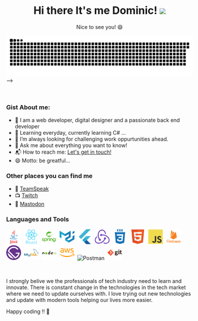 <p align="center"><img src="https://komarev.com/ghpvc/?username=davokin&style=flat-square&color=blue" alt=""></p>

<h1 align="center">Hi there It's me Dominic! <img src="https://media.giphy.com/media/hvRJCLFzcasrR4ia7z/giphy.gif" width="25px"></h1>
<p align="center">Nice to see you! 😄</p>

![Contribution snake example](https://github.com/Davokin/Davokin/blob/output/github-contribution-grid-snake.svg)
-->
<!-- Header picture -->
<!-- <p align="center"><img src="https://media.giphy.com/media/NHvv0Bo3oGq1eTBDd1/giphy.gif" width="400" height="200"  /></p> -->
<!-- <p align="center"><img src="https://media.giphy.com/media/26tn33aiTi1jkl6H6/giphy.gif" width="400" height="200"  /></p> -->
<!-- <p align="center"><img src="https://media.giphy.com/media/C4ocyh1QZi6dNOwJ4X/giphy.gif" width="400" height="200"  /></p> -->

</br>

### Gist About me:

- 🎤 I am a web developer, digital designer and a passionate back end developer
- 🌱 Learning everyday, currently learning C# ...
- 🌋 I’m always looking for challenging work oppurtunities ahead.
- 💬 Ask me about everything you want to know!
- 📬 How to reach me: <a href="mailto:dominic@felber.ink">Let's get in touch!</a>
- 😄 Motto: be greatful...

### Other places you can find me 

- 🎤 <a href="https://invite.teamspeak.com/ts3.felber.ink/">TeamSpeak</a>
- 📺 <a href="https://twitch.tv/d3vop3r4t0r">Twitch</a>
- 🐘 <a href="https://troet.cafe/@davokin">Mastodon</a>

### Languages and Tools

<p>
<img src="https://github.com/devicons/devicon/blob/master/icons/java/java-original-wordmark.svg" title="Java" alt="Java" width="40" height="40"/>&nbsp;
<img src="https://github.com/devicons/devicon/blob/master/icons/react/react-original-wordmark.svg" title="React" alt="React" width="40" height="40"/>&nbsp;
<img src="https://github.com/devicons/devicon/blob/master/icons/spring/spring-original-wordmark.svg" title="Spring" alt="Spring" width="40" height="40"/>&nbsp;
<img src="https://github.com/devicons/devicon/blob/master/icons/materialui/materialui-original.svg" title="Material UI" alt="Material UI" width="40" height="40"/>&nbsp;
<img src="https://github.com/devicons/devicon/blob/master/icons/flutter/flutter-original.svg" title="Flutter" alt="Flutter" width="40" height="40"/>&nbsp;
<img src="https://github.com/devicons/devicon/blob/master/icons/redux/redux-original.svg" title="Redux" alt="Redux " width="40" height="40"/>&nbsp;
<img src="https://github.com/devicons/devicon/blob/master/icons/css3/css3-plain-wordmark.svg"  title="CSS3" alt="CSS" width="40" height="40"/>&nbsp;
<img src="https://github.com/devicons/devicon/blob/master/icons/html5/html5-original.svg" title="HTML5" alt="HTML" width="40" height="40"/>&nbsp;
<img src="https://github.com/devicons/devicon/blob/master/icons/javascript/javascript-original.svg" title="JavaScript" alt="JavaScript" width="40" height="40"/>&nbsp;
<img src="https://github.com/devicons/devicon/blob/master/icons/firebase/firebase-plain-wordmark.svg" title="Firebase" alt="Firebase" width="40" height="40"/>&nbsp;
<img src="https://github.com/devicons/devicon/blob/master/icons/gatsby/gatsby-original.svg" title="Gatsby"  alt="Gatsby" width="40" height="40"/>&nbsp;
<img src="https://github.com/devicons/devicon/blob/master/icons/mysql/mysql-original-wordmark.svg" title="MySQL"  alt="MySQL" width="40" height="40"/>&nbsp;
<img src="https://github.com/devicons/devicon/blob/master/icons/nodejs/nodejs-original-wordmark.svg" title="NodeJS" alt="NodeJS" width="40" height="40"/>&nbsp;
<img src="https://github.com/devicons/devicon/blob/master/icons/amazonwebservices/amazonwebservices-plain-wordmark.svg" title="AWS" alt="AWS" width="40" height="40"/>&nbsp;
<img src="https://www.vectorlogo.zone/logos/getpostman/getpostman-icon.svg" title="Postman"  alt="Postman" width="40" height="40"/>&nbsp;
<img src="https://github.com/devicons/devicon/blob/master/icons/git/git-original-wordmark.svg" title="Git" **alt="Git" width="40" height="40"/>&nbsp;
</p>

</br>

I strongly belive we the professionals of tech industry need to learn and innovate. There is constant change in the technologies in the tech market where we need to update ourselves with. I love trying out new technologies and update with modern tools helping our lives more easier.

Happy coding !! 👋
